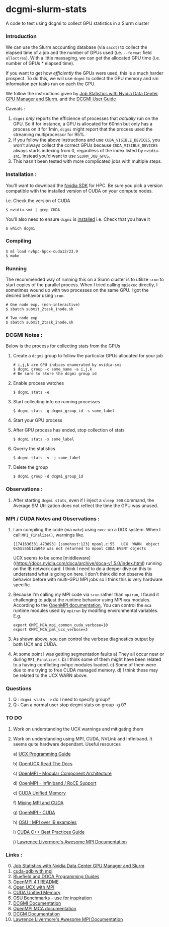 # dcgmi-slurm-stats
A code to test using dcgmi to collect GPU statistics in a Slurm cluster

### Introduction
We can use the Slurm accounting database (via `sacct`) to collect the elapsed time of a
job and the number of GPUs used (i.e. `--format` field `alloctres`).  With a little 
massaging, we can get the allocated GPU time (i.e. number of GPUs * elapsed time).

If you want to get how _efficiently_ the GPUs were used, this is a much harder prospect.
To do this, we will use `dcgmi` to collect the GPU memory and sm information per tasks 
run on each the GPU. 

We follow the instructions given by [Job Statistics with Nvidia Data Center GPU Manager and Slurm](https://developer.nvidia.com/blog/job-statistics-nvidia-data-center-gpu-manager-slurm/).
and the [DCGMI User Guide](https://docs.nvidia.com/datacenter/dcgm/latest/user-guide/feature-overview.html)

Caveats :
1. `dcgmi` _only_ reports the efficience of processes that _actually_ run on the GPU. So
   if for instance, a GPU is allocated for 60min but only has a process on it for 1min,
   `dcgmi` might report that the process used the streaming multiprocessor for 95%. 
2. If you follow the above instructions and use `CUDA_VISIBLE_DEVICES`, you won't always
   collect the correct GPUs because `CUDA_VISIBLE_DEVICES` always starts indexing from
   0, regardless of the index listed by `nvidia-smi`. Instead you'd want to use
   `SLURM_JOB_GPUS`.
3. This hasn't been tested with more complicated jobs with multiple steps.


### Installation :
You'll want to download the [Nvidia SDK](https://developer.nvidia.com/hpc-sdk) for HPC.
Be sure you pick a version compatible with the installed version of CUDA on your compute
nodes.

i.e. Check the version of CUDA
```
$ nvidia-smi | grep CUDA
```

You'll also need to ensure `dcgmi` is [installed](https://docs.nvidia.com/datacenter/dcgm/latest/user-guide/getting-started.html#installation)
i.e. Check that you have it
```
$ which dcgmi
```


### Compiling
```
$ ml load nvhpc-hpcx-cuda12/23.9
$ make
```

### Running
The recommended way of running this on a Slurm cluster is to utilize `srun` to start copies
of the parallel process.  When I tried calling `mpiexec` directly, I sometimes wound up with 
two processes on the same GPU.  I got the desired behavior using `srun`.


```
# One node exp. (non-interactive)
$ sbatch submit_2task_1node.sh

# Two node exp
$ sbatch submit_2task_2node.sh
```

### DCGMI Notes :
Below is the process for collecting stats from the GPUs
1. Create a `dcgmi` group to follow the particular GPUs allocated for your job
    ```
    # i,j,k are GPU indices enumerated by nvidia-smi 
    $ dcgmi group -c some_name -a i,j,k
    # Be sure to store the dcgmi group id
    ```

2. Enable process watches
    ```
    $ dcgmi stats -e         
    ```

3. Start collecting info on running processes
    ```
    $ dcgmi stats -g dcgmi_group_id -s some_label
    ```

4. Start your GPU process

5. After GPU process has ended, stop collection of stats

    ```
    $ dcgmi stats -x some_label
    ```

6. Querry the statistics 
   
    ```
    $ dcgmi stats -v -j some_label
    ```

7. Delete the group

    ```
    $ dcgmi group -d dcgmi_group_id
    ```

### Observations :
1. After starting `dcgmi stats`, even if I inject a `sleep 300` command, the
   Average SM Utilization does not reflect the time the GPU was unused.


### MPI / CUDA Notes and Observations :
1. I am compiling the code (via `make`) using `nvcc` on a DGX system.  When I 
   call `MPI_Finalize()`, warnings like.  
    ```
    [1741636331.473893] [somehost:123] mpool.c:55   UCX  WARN  object 0x55555b12a040 was not returned to mpool CUDA EVENT objects
    ```
   UCX seems to be some [middleware]((https://docs.nvidia.com/doca/archive/doca-v1.5.0/index.html)
   running on the IB network card. I think I need to do a deeper dive on this to
   understand what is going on here.  I don't think did not observe this behavior
   before with multi-GPU MPI jobs so I think this is very hardware specific.

2. Because I'm calling my MPI code via `srun` rather than `mpirun`, I found it
   challenging to adjust the runtime behavior using MPI `mca` modules.  According to the
   [OpenMPI documentation](https://docs.open-mpi.org/en/v5.0.x/mca.html), 
   You can control the `mca` runtime modules used by `mpirun` by modifing environmental 
   variables. E.g.
    ```
    export OMPI_MCA_mpi_common_cuda_verbose=10
    export OMPI_MCA_pml_ucx_verbose=3
    ```

3. As shown above, you can control the verbose diagnostics output by both UCX 
   and CUDA.

4. At some point I was getting segmentation faults
    a) They all occur near or during `MPI_Finalize()`.
    b) I think some of them might have been related to a having conflicting nvhpc
       modules loaded.
    c) Some of them were due to me trying to free CUDA managed memory.
    d) I think these may be related to the UCX WARN above.


### Questions
1. Q : `dcgmi stats -e` do I need to specify group?
2. Q : Can a normal user stop dcgmi stats on group -g 0? 

### TO DO
1. Work on understanding the UCX warnings and mitigating them
2. Work on understanding using MPI, CUDA, NVLink and Infiniband. It seems quite hardware
   dependant. Useful resources

    a) [UCX Programming Guide](https://docs.nvidia.com/doca/archive/doca-v1.5.0/ucx-programming-guide/index.html)

    b) [OpenUCX Read The Docs](https://openucx.readthedocs.io/en/master/running.html)

    c) [OpenMPI - Modular Component Architecture](https://docs.open-mpi.org/en/main/mca.html)

    d) [OpenMPI - Infiniband / RoCE Support](https://docs.open-mpi.org/en/v5.0.x/tuning-apps/networking/ib-and-roce.html)

    e) [CUDA Unified Memory](https://developer.nvidia.com/blog/unified-memory-cuda-beginners/)

    f) [Mixing MPI and CUDA](https://docs.ccv.brown.edu/oscar/gpu-computing/mpi-cuda)

    g) [OpenMPI - CUDA](https://docs.open-mpi.org/en/v5.0.x/tuning-apps/networking/cuda.html)

    h) [OSU : MPI over IB examples](https://mvapich.cse.ohio-state.edu/benchmarks/)

    i) [CUDA C++ Best Practices Guide](https://docs.nvidia.com/cuda/cuda-c-best-practices-guide/)

    j) [Lawrence Livermore's Awesome MPI Documentation](https://hpc-tutorials.llnl.gov/mpi/)

<!--
### Notes :
[somehost:1046653:0:1046653] proto_common.c:860  Fatal: 'abort' is not implemented for protoc
ol rndv/rkey_ptr/mtype (req: 0x55555fc9eac0)
==== backtrace (tid:1046653) ====
 0 0x0000000000055996 ucp_proto_stub_fatal_not_implemented()  /build-result/src/hpcx-v2.19-gcc-mlnx_ofed-redhat7-cuda12-x86_64/ucx-7bb2722ff2187a0cad557ae4a6afa090569f83fb/src/ucp/proto/proto_common.c:859
 1 0x0000000000057cc3 ucp_proto_abort_fatal_not_implemented()  /build-result/src/hpcx-v2.19-gcc-mlnx_ofed-redhat7-cuda12-x86_64/ucx-7bb2722ff2187a0cad557ae4a6afa090569f83fb/src/ucp/proto/proto_common.c:866
 2 0x000000000001b5b3 uct_mm_ep_arbiter_purge_cb()  /build-result/src/hpcx-v2.19-gcc-mlnx_ofed-redhat7-cuda12-x86_64/ucx-7bb2722ff2187a0cad557ae4a6afa090569f83fb/src/uct/sm/mm/base/mm_ep.c:527
 3 0x0000000000053c37 ucs_arbiter_group_purge()  /build-result/src/hpcx-v2.19-gcc-mlnx_ofed-redhat7-cuda12-x86_64/ucx-7bb2722ff2187a0cad557ae4a6afa090569f83fb/src/ucs/datastruct/arbiter.c:135
 4 0x000000000001c14a uct_mm_ep_pending_purge()  /build-result/src/hpcx-v2.19-gcc-mlnx_ofed-redhat7-cuda12-x86_64/ucx-7bb2722ff2187a0cad557ae4a6afa090569f83fb/src/uct/sm/mm/base/mm_ep.c:542
 5 0x00000000000383d2 uct_ep_pending_purge()  /build-result/src/hpcx-v2.19-gcc-mlnx_ofed-redhat7-cuda12-x86_64/ucx-7bb2722ff2187a0cad557ae4a6afa090569f83fb/src/uct/api/uct.h:3209
 6 0x00000000000383d2 ucp_ep_purge_lanes()  /build-result/src/hpcx-v2.19-gcc-mlnx_ofed-redhat7-cuda12-x86_64/ucx-7bb2722ff2187a0cad557ae4a6afa090569f83fb/src/ucp/core/ucp_ep.c:1277
 7 0x000000000004fd63 ucp_worker_destroy_eps()  /build-result/src/hpcx-v2.19-gcc-mlnx_ofed-redhat7-cuda12-x86_64/ucx-7bb2722ff2187a0cad557ae4a6afa090569f83fb/src/ucp/core/ucp_worker.c:2844
 8 0x000000000004fd63 ucp_worker_destroy()  /build-result/src/hpcx-v2.19-gcc-mlnx_ofed-redhat7-cuda12-x86_64/ucx-7bb2722ff2187a0cad557ae4a6afa090569f83fb/src/ucp/core/ucp_worker.c:2857
 9 0x0000000000006a5b mca_pml_ucx_cleanup()  /var/jenkins/workspace/rel_nv_lib_hpcx_cuda12_x86_64/work/rebuild_ompi/ompi/build/ompi/mca/pml/ucx/../../../../../ompi/mca/pml/ucx/pml_ucx.c:390
10 0x000000000004fba8 ompi_mpi_finalize()  /var/jenkins/workspace/rel_nv_lib_hpcx_cuda12_x86_64/work/rebuild_ompi/ompi/build/ompi/../../ompi/runtime/ompi_mpi_finalize.c:342
11 0x000000000000b8e1 main()  /home/user/code/dcgmi-slurm-stats/src/mpi/mpi_matrix_mult.cu:203
12 0x0000000000029d90 __libc_init_first()  ???:0
13 0x0000000000029e40 __libc_start_main()  ???:0
14 0x000000000000abe5 _start()  ???:0
```
Let's read the documentation to try and figure this out.
Seems like setting OMPI_MCA_mpi_common_cuda_verbose and OMPI_MCA_pml_ucx_verbose
mitigates the segmentation fault.  At least I'm not getting that, but I clearly
need to better understand how to use UCX, MPI and CUDA all together.
-->


<!--
```
# pml_ucx_request_leak_check :
#   spits out warnings during MPI_Finalize() if non-blocking operations haven't been 
#   released.
ompi_info --param pml ucx --level 9
```
-->

### Links :
0. [Job Statistics with Nvidia Data Center GPU Manager and Slurm](https://developer.nvidia.com/blog/job-statistics-nvidia-data-center-gpu-manager-slurm/)
1. [cuda-gdb with mpi](https://docs.nvidia.com/cuda/cuda-gdb/index.html?highlight=MPI#example-mpi-cuda-application)
2. [Bluefield and DOCA Programming Guides](https://docs.nvidia.com/doca/archive/doca-v1.5.0/index.html)
3. [OpenMPI 4.1 README](https://github.com/open-mpi/ompi/blob/v4.1.x/README)
4. [Open UCX with MPI](https://openucx.readthedocs.io/en/master/running.html#running-mpi)
5. [CUDA Unified Memory](https://developer.nvidia.com/blog/unified-memory-cuda-beginners/)
6. [OSU Benchmarks - use for inspiration](https://mvapich.cse.ohio-state.edu/benchmarks/)
7. [DCGMI Documentation](https://docs.nvidia.com/datacenter/dcgm/latest/user-guide/feature-overview.html)
8. [OpenMPI MCA documentation](https://docs.open-mpi.org/en/v5.0.x/mca.html)
9. [DCGM Documentation](https://docs.nvidia.com/datacenter/dcgm/latest/user-guide/feature-overview.html#)
10. [Lawrence Livermore's Awesome MPI Documentation](https://hpc-tutorials.llnl.gov/mpi/)
